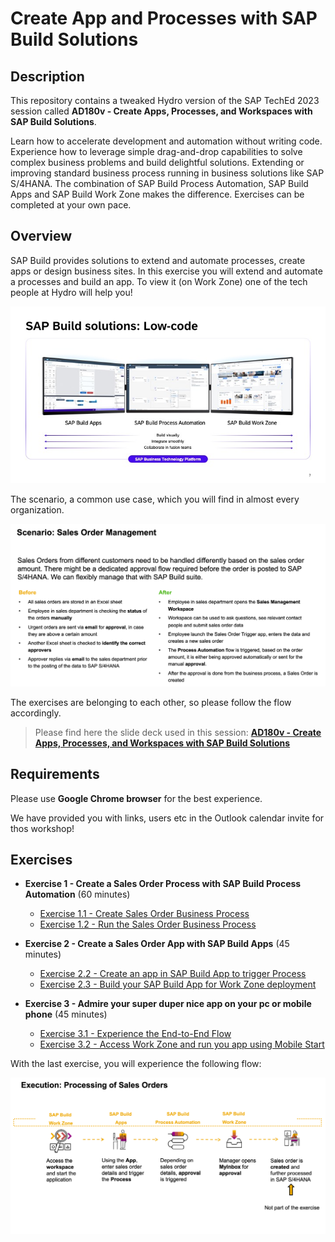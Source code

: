 

# Create App and Processes with SAP Build Solutions

## Description

This repository contains a tweaked Hydro version of the SAP TechEd 2023 session called **AD180v - Create Apps, Processes, and Workspaces with SAP Build Solutions**.

Learn how to accelerate development and automation without writing code. Experience how to leverage simple drag-and-drop capabilities to solve complex business problems and build delightful solutions. Extending or improving standard business process running in business solutions like SAP S/4HANA. 
The combination of SAP Build Process Automation, SAP Build Apps and SAP Build Work Zone makes the difference. 
Exercises can be completed at your own pace. 

## Overview

SAP Build provides solutions to extend and automate processes, create apps or design business sites. In this exercise you will extend and automate a processes and build an app. To view it (on Work Zone) one of the tech people at Hydro will help you! 

![1](SAPBuildlowcode.jpeg)

The scenario, a common use case, which you will find in almost every organization.

![2](Scenario.png)

The exercises are belonging to each other, so please follow the flow accordingly.

>Please find here the slide deck used in this session: [**AD180v - Create Apps, Processes, and Workspaces with SAP Build Solutions**](/AD180v.pdf)

## Requirements

Please use **Google Chrome browser** for the best experience.

We have provided you with links, users etc in the Outlook calendar invite for thos workshop!  

## Exercises

- **Exercise 1 - Create a Sales Order Process with SAP Build Process Automation** (60 minutes)
    - [Exercise 1.1 - Create Sales Order Business Process](exercises/1_Build_Process_Automation/1_1_spa-academy-salesorder/spa-academy-salesorder.md)
    - [Exercise 1.2 - Run the Sales Order Business Process](exercises/1_Build_Process_Automation/1_2_spa-academy-run-salesorderprocess/spa-academy-run-salesorderprocess.md)
  
- **Exercise 2 - Create a Sales Order App with SAP Build Apps** (45 minutes)
    - [Exercise 2.2 - Create an app in SAP Build App to trigger Process](exercises/2_Build_Apps/2_build-apps-workflow-trigger/build-apps-workflow-trigger.md)
    - [Exercise 2.3 - Build your SAP Build App for Work Zone deployment](exercises/2_Build_Apps/3_build-apps-deploy/build-apps-deply.md)
  
- **Exercise 3 - Admire your super duper nice app on your pc or mobile phone** (45 minutes)
     - [Exercise 3.1 - Experience the End-to-End Flow](exercises/3_Build_Work_Zone/5_EndtoEndRun/Run.md)
     - [Exercise 3.2 - Access Work Zone and run you app using Mobile Start](exercises/3_Build_Work_Zone/5_EndtoEndRun/Mobile.md)


With the last exercise, you will experience the following flow:

![3](Scenario2.png)

